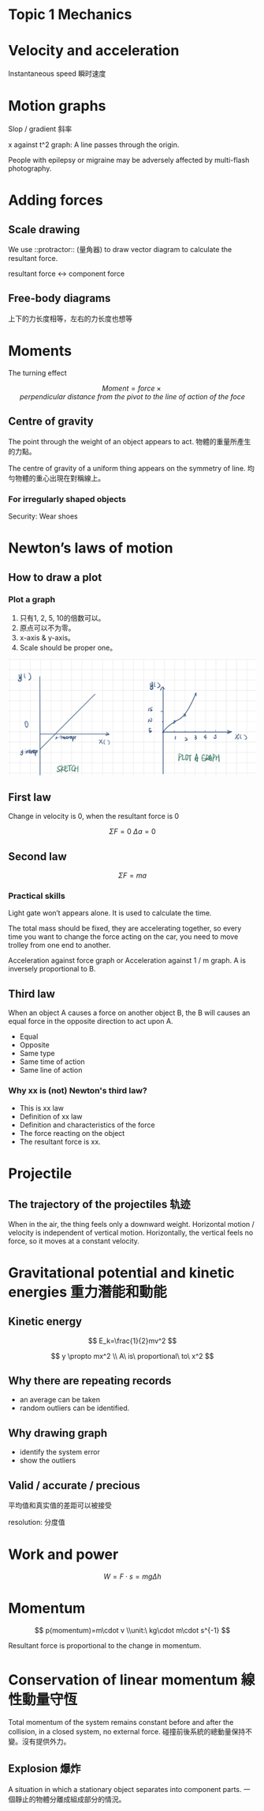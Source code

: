 # Topic 1 Mechanics

# Velocity and acceleration

Instantaneous speed 瞬时速度

# Motion graphs

Slop / gradient 斜率

x against t^2 graph: A line passes through the origin.

People with epilepsy or migraine may be adversely affected by multi-flash photography.

# Adding forces

## Scale drawing

We use ::protractor:: (量角器) to draw vector diagram to calculate the resultant force.

resultant force <-> component force

## Free-body diagrams

上下的力长度相等，左右的力长度也想等

# Moments

The turning effect

$$
Moment=force \times perpendicular\ distance\ from\ the\ pivot\ to\ the\ line\ of\ action\ of\ the\ foce
$$

## Centre of gravity

The point through the weight of an object appears to act. 物體的重量所產生的力點。

The centre of gravity of a uniform thing appears on the symmetry of line. 均勻物體的重心出現在對稱線上。

### For irregularly shaped objects

Security: Wear shoes

# Newton’s laws of motion

## How to draw a plot

### Plot a graph

1. 只有1, 2, 5, 10的倍数可以。
2. 原点可以不为零。
3. x-axis & y-axis。
4. Scale should be proper one。

![Image.png](Topic%201%20Mechanics.assets/Image.png)

## First law

Change in velocity is 0, when the resultant force is 0

$$
\Sigma F=0\ \Delta a=0
$$

## Second law

$$
\Sigma F=ma
$$

### Practical skills

Light gate won’t appears alone. It is used to calculate the time.

The total mass should be fixed, they are accelerating together, so every time you want to change the force acting on the car, you need to move trolley from one end to another.

Acceleration against force graph or Acceleration against 1 / m graph. A is inversely proportional to B.

## Third law

When an object A causes a force on another object B, the B will causes an equal force in the opposite direction to act upon A.

- Equal
- Opposite
- Same type
- Same time of action
- Same line of action

### Why xx is (not) Newton's third law?

- This is xx law
- Definition of xx law
- Definition and characteristics of the force
- The force reacting on the object
- The resultant force is xx.

# Projectile

## The trajectory of the projectiles 轨迹

When in the air, the thing feels only a downward weight. Horizontal motion / velocity is independent of vertical motion. Horizontally, the vertical feels no force, so it moves at a constant velocity.

# Gravitational potential and kinetic energies 重力潛能和動能

## Kinetic energy

$$
E_k=\frac{1}{2}mv^2
$$

$$
y \propto mx^2 \\ A\ is\ proportional\ to\ x^2
$$

## Why there are repeating records

- an average can be taken
- random outliers can be identified.

## Why drawing graph

- identify the system error
- show the outliers

## Valid / accurate / precious

平均值和真实值的差距可以被接受

resolution: 分度值

# Work and power

$$
W=F \cdot s=mg\Delta h
$$

# Momentum

$$
p(momentum)=m\cdot v
\\unit:\ kg\cdot m\cdot s^{-1}
$$

Resultant force is proportional to the change in momentum.

# Conservation of linear momentum 線性動量守恆

Total momentum of the system remains constant before and after the collision, in a closed system, no external force. 碰撞前後系統的總動量保持不變。沒有提供外力。

## Explosion 爆炸

A situation in which a stationary object separates into component parts. 一個靜止的物體分離成組成部分的情況。

